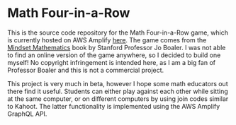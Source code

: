 # Math Four-in-a-Row

This is the source code repository for the Math Four-in-a-Row game, which is currently hosted on AWS Amplify [here](https://master.d137sqorxi6sri.amplifyapp.com/). The game comes from the [Mindset Mathematics](https://www.amazon.com/Mindset-Mathematics-Visualizing-Investigating-Ideas/dp/1119358833) book by Stanford Professor Jo Boaler. I was not able to find an online version of the game anywhere, so I decided to build one myself! No copyright infringement is intended here, as I am a big fan of Professor Boaler and this is not a commercial project.

This project is very much in beta, however I hope some math educators out there find it useful. Students can either play against each other while sitting at the same computer, or on different computers by using join codes similar to Kahoot. The latter functionality is implemented using the AWS Amplify GraphQL API.

 

